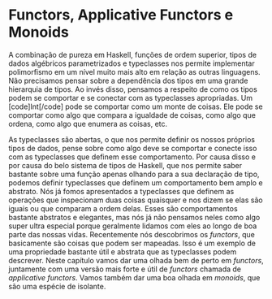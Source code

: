 Functors, Applicative Functors e Monoids
========================================

A combinação de pureza em Haskell, funções de ordem superior, tipos de dados algébricos parametrizados e
typeclasses nos permite implementar polimorfismo em um nível muito mais alto em relação as outras
linguagens. Não precisamos pensar sobre a dependência dos tipos em uma grande hierarquia de tipos.
Ao invés disso, pensamos a respeito de como os tipos podem se comportar e se conectar com as typeclasses
apropriadas. Um [code]Int[/code] pode se comportar como um monte de coisas. Ele pode se comportar como
algo que compara a igualdade de coisas, como algo que ordena, como algo que enumera as coisas, etc.

As typeclasses são abertas, o que nos permite definir os nossos próprios tipos de dados, pense sobre como
algo deve se comportar e conecte isso com as typeclasses que definem esse comportamento. Por causa disso
e por causa do belo sistema de tipos de Haskell, que nos permite saber bastante sobre uma função apenas
olhando para a sua declaração de tipo, podemos definir typeclasses que definem um comportamento bem 
amplo e abstrato. Nós já fomos apresentados a typeclasses que definem as operações que inspecionam 
duas coisas quaisquer e nos dizem se elas são iguais ou que comparam a ordem delas. Esses são 
comportamentos bastante abstratos e elegantes, mas nós já não pensamos neles como algo super ultra especial porque geralmente lidamos com eles ao longo de boa parte das nossas vidas. Recentemente nós descobrimos os <i>functors</i>, que basicamente são coisas que podem ser mapeadas. Isso é um exemplo de 
uma propriedade bastante útil e abstrata que as typeclasses podem descrever. Neste capítulo vamos
dar uma olhada bem de perto em <i>functors</i>, juntamente com uma versão mais forte e útil de <i>functors</i> chamada de <i>applicative functors</i>. Vamos também dar uma boa olhada em <i>monoids</i>, que são uma espécie de isolante.